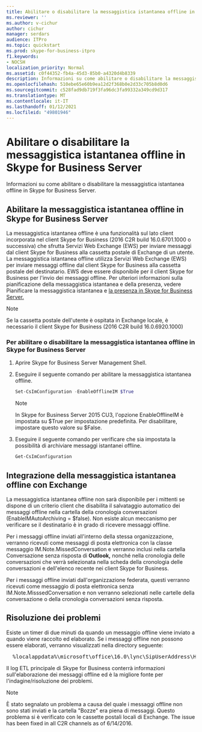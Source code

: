 ```yaml
---
title: Abilitare o disabilitare la messaggistica istantanea offline in Skype for Business Server
ms.reviewer: ''
ms.author: v-cichur
author: cichur
manager: serdars
audience: ITPro
ms.topic: quickstart
ms.prod: skype-for-business-itpro
f1.keywords:
- NOCSH
localization_priority: Normal
ms.assetid: c0f44352-fb4a-45d3-85b0-a4320d4b8339
description: Informazioni su come abilitare o disabilitare la messaggistica istantanea offline in Skype for Business Server.
ms.openlocfilehash: 510ebe65e60b9ea12d2f368b0e2d33c705b8d0d6
ms.sourcegitcommit: c528fad9db719f3fa96dc3fa99332a349cd9d317
ms.translationtype: MT
ms.contentlocale: it-IT
ms.lasthandoff: 01/12/2021
ms.locfileid: "49801946"
---
```

# <a name="enable-or-disable-offline-instant-messaging-im-in-skype-for-business-server"></a>Abilitare o disabilitare la messaggistica istantanea offline in Skype for Business Server
 
Informazioni su come abilitare o disabilitare la messaggistica istantanea offline in Skype for Business Server.
  
## <a name="enable-offline-instant-messaging-im-in-skype-for-business-server"></a>Abilitare la messaggistica istantanea offline in Skype for Business Server

La messaggistica istantanea offline è una funzionalità sul lato client incorporata nel client Skype for Business (2016 C2R build 16.0.6701.1000 o successiva) che sfrutta Servizi Web Exchange (EWS) per inviare messaggi dal client Skype for Business alla cassetta postale di Exchange di un utente. La messaggistica istantanea offline utilizza Servizi Web Exchange (EWS) per inviare messaggi offline dal client Skype for Business alla cassetta postale del destinatario. EWS deve essere disponibile per il client Skype for Business per l'invio dei messaggi offline. Per ulteriori informazioni sulla pianificazione della messaggistica istantanea e della presenza, vedere Pianificare la messaggistica istantanea e [la presenza in Skype for Business Server.](../../plan-your-deployment/instant-messaging-and-presence.md)
  
> [!NOTE]
> Se la cassetta postale dell'utente è ospitata in Exchange locale, è necessario il client Skype for Business (2016 C2R build 16.0.6920.1000) 
  
### <a name="to-enable-or-disable-offline-im-in-skype-for-business-server"></a>Per abilitare o disabilitare la messaggistica istantanea offline in Skype for Business Server

1. Aprire Skype for Business Server Management Shell.
    
2. Eseguire il seguente comando per abilitare la messaggistica istantanea offline.
    
   ```powershell
   Set-CsImConfiguration -EnableOfflineIM $True
   ```

    > [!NOTE]
    > In Skype for Business Server 2015 CU3, l'opzione EnableOfflineIM è impostata su $True per impostazione predefinita. Per disabilitare, impostare questo valore su $False. 
  
3. Eseguire il seguente comando per verificare che sia impostata la possibilità di archiviare messaggi istantanei offline.
    
   ```powershell
   Get-CsImConfiguration
   ```

## <a name="offline-im-integration-with-exchange"></a>Integrazione della messaggistica istantanea offline con Exchange

La messaggistica istantanea offline non sarà disponibile per i mittenti se dispone di un criterio client che disabilita il salvataggio automatico dei messaggi offline nella cartella della cronologia conversazioni (EnableIMAutoArchiving = $false). Non esiste alcun meccanismo per verificare se il destinatario è in grado di ricevere messaggi offline.
  
Per i messaggi offline inviati all'interno della stessa organizzazione, verranno ricevuti come messaggi di posta elettronica con la classe messaggio IM.Note.MissedConversation e verranno inclusi nella cartella Conversazione senza risposta di **Outlook,** nonché nella cronologia delle conversazioni che verrà selezionata nella scheda della cronologia delle conversazioni e dell'elenco recente nei client Skype for Business.
  
Per i messaggi offline inviati dall'organizzazione federata, questi verranno ricevuti come messaggio di posta elettronica senza IM.Note.MisssedConversation e non verranno selezionati nelle cartelle della conversazione o della cronologia conversazioni senza risposta. 
  
## <a name="troubleshooting"></a>Risoluzione dei problemi

Esiste un timer di due minuti da quando un messaggio offline viene inviato a quando viene raccolto ed elaborato. Se i messaggi offline non possono essere elaborati, verranno visualizzati nella directory seguente: 
  
  <pre>  %localappdata%\microsoft\office\16.0\lync\SipUserAddress\History Spooler   </pre>

Il log ETL principale di Skype for Business conterrà informazioni sull'elaborazione dei messaggi offline ed è la migliore fonte per l'indagine/risoluzione dei problemi. 
  
> [!NOTE]
> È stato segnalato un problema a causa del quale i messaggi offline non sono stati inviati e la cartella "Bozze" era piena di messaggi. Questo problema si è verificato con le cassette postali locali di Exchange. The issue has been fixed in all C2R channels as of 6/14/2016.  
